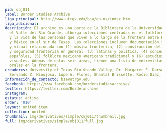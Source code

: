 ```yaml
---
pid: obj011
label: Border Studies Archive
liga_principal: http://www.utrgv.edu/bsa/en-us/index.htm
liga_adicional: 
descripción: El archivo es una parte de la Biblioteca de la Universidad de Texas en
  el Valle del Rí­o Grande, alberga colecciones centradas en el folklore, las historias
  y la vida de las personas que viven a lo largo de la frontera entre Estados Unidos
  y México en el sur de Texas. Las colecciones incluyen documentación sonora, material
  y visual relacionada con (1) música fronteriza, (2) construcción del muro fronterizo
  y seguridad fronteriza en general, (3) latinas y polí­tica, (4) concesiones de tierras
  españolas, (5) folklore mexicano americano tradicional y (6) estudios fronterizos
  visuales. Además de estas seis áreas, tienen una lista de entrevistas de historias
  orales en la frontera.
creadorxs: University of Texas Rio Grande Valley, Dr. Margaret E. Dorsey, Miguel Diaz-Barriga,
  Servando Z. Hinojosa, Lupe A. Flores, Shantal Brissette, Rocio Diaz, Russell Skowronek
información_de_contacto: bsa@utrgv.edu
facebook: https://www.facebook.com/borderstudiesarchive/
twitter: https://twitter.com/BorderArchive
instagram: 
estatus: activo
order: '010'
layout: united_item
collection: united
thumbnail: img/derivatives/simple/obj011/thumbnail.jpg
full: img/derivatives/simple/obj011/full.jpg
---
```

